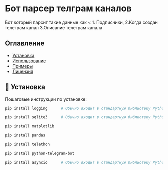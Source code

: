 # Бот парсер телграм каналов 

Бот который парсит такие данные как <  1. Подписчики,     2.Когда создан телеграм канал     3.Описание телеграм канала

## Оглавление
- [Установка](#установка)
- [Использование](#использование)
- [Примеры](#примеры)
- [Лицензия](#лицензия)

## 🚀 Установка

Пошаговые инструкции по установке:
```bash
pip install logging      # Обычно входит в стандартную библиотеку Python
```
```bash
pip install sqlite3      # Обычно входит в стандартную библиотеку Python
```
```bash
pip install matplotlib
```
```bash
pip install pandas
```
```bash
pip install telethon
```
```bash
pip install python-telegram-bot
```
```bash
pip install asyncio      # Обычно входит в стандартную библиотеку Python (Python 3.7+)
```
